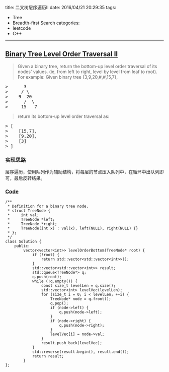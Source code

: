 title: 二叉树层序遍历II
date: 2016/04/21 20:29:35
tags:
- Tree
- Breadth-first Search
categories:
- leetcode
- C++

---
## [Binary Tree Level Order Traversal II](https://leetcode.com/problems/binary-tree-level-order-traversal-ii/)
> Given a binary tree, return the bottom-up level order traversal of its nodes' values. (ie, from left to right, level by level from leaf to root).
> For example:
> Given binary tree {3,9,20,#,#,15,7},
<pre>
>      3
>     / \
>    9  20
>      /  \
>     15   7
</pre>
> 
> return its bottom-up level order traversal as:
<pre>
> [
>    [15,7],
>    [9,20],
>    [3]
> ]
</pre>

### 实现思路
层序遍历，使用队列作为辅助结构，将每层的节点压入队列中，在循环中出队列即可，最后反转结果。

### [Code](https://github.com/Finalcheat/leetcode/blob/master/src/Binary-Tree-Level-Order-Traversal-II.cpp)
```
/**
 * Definition for a binary tree node.
 * struct TreeNode {
 *     int val;
 *     TreeNode *left;
 *     TreeNode *right;
 *     TreeNode(int x) : val(x), left(NULL), right(NULL) {}
 * };
 */
class Solution {
    public:
        vector<vector<int>> levelOrderBottom(TreeNode* root) {
            if (!root) {
                return std::vector<std::vector<int>>();
            }
            std::vector<std::vector<int>> result;
            std::queue<TreeNode*> q;
            q.push(root);
            while (!q.empty()) {
                const size_t levelLen = q.size();
                std::vector<int> levelVec(levelLen);
                for (size_t i = 0; i < levelLen; ++i) {
                    TreeNode* node = q.front();
                    q.pop();
                    if (node->left) {
                        q.push(node->left);
                    }
                    if (node->right) {
                        q.push(node->right);
                    }
                    levelVec[i] = node->val;
                }
                result.push_back(levelVec);
            }
            std::reverse(result.begin(), result.end());
            return result;
        }
};
```
